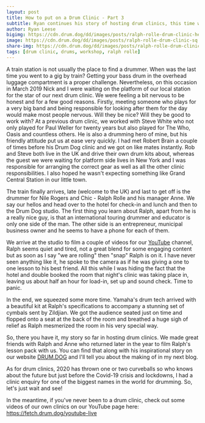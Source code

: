 ```yaml
---
layout: post
title: How to put on a Drum Clinic - Part 3
subtitle: Ryan continues his story of hosting drum clinics, this time working with the incredible Ralph Rolle.
author: Ryan Leese
bigimg: https://cdn.drum.dog/dd/images/posts/ralph-rolle-drum-clinic-header.jpg
image: https://cdn.drum.dog/dd/images/posts/ralph-rolle-drum-clinic-sq.jpg
share-img: https://cdn.drum.dog/dd/images/posts/ralph-rolle-drum-clinic-shareimgage.jpg
tags: [drum clinic, drums, workshop, ralph rolle]
---
```


A train station is not usually the place to find a drummer. When was the last time you went to a gig by train? Getting your bass drum in the overhead luggage compartment is a proper challenge. Nevertheless, on this occasion in March 2019 Nick and I were waiting on the platform of our local station for the star of our next drum clinic. We were feeling a bit nervous to be honest and for a few good reasons. Firstly, meeting someone who plays for a very big band and being responsible for looking after them for the day would make most people nervous. Will they be nice? Will they be good to work with? At a previous drum clinic, we worked with Steve White who not only played for Paul Weller for twenty years but also played for The Who, Oasis and countless others. He is also a drumming hero of mine, but his friendly attitude put us at ease very quickly.  I had met Robert Brain a couple of times before his Drum Dog clinic and we got on like mates instantly. Rob and Steve both live in the UK and drive their own drum kits about, whereas the guest we were waiting for platform side lives in New York and I was responsible for arranging the correct gear as well as all the other clinic responsibilities. I also hoped he wasn't expecting something like Grand Central Station in our little town. 

The train finally arrives, late (welcome to the UK) and last to get off is the drummer for Nile Rogers and Chic - Ralph Rolle and his manager Anne. We say our hellos and head over to the hotel for check-in and lunch and then to the Drum Dog studio. The first thing you learn about Ralph, apart from he is a really nice guy, is that an international touring drummer and educator is only one side of the man. The other side is an entrepreneur, municipal business owner and he seems to have a phone for each of them.

We arrive at the studio to film a couple of videos for our [YouTube](https://youtube.com/drumdog) channel, Ralph seems quiet and tired, not a great blend for some engaging content but as soon as I say "we are rolling" then "snap" Ralph is on it. I have never seen anything like it, he spoke to the camera as if he was giving a one to one lesson to his best friend. All this while I was hiding the fact that the hotel and double booked the room that night's clinic was taking place in, leaving us about half an hour for load-in, set up and sound check. Time to panic.

In the end, we squeezed some more time. Yamaha's drum tech arrived with a beautiful kit at Ralph's specifications to accompany a stunning set of cymbals sent by Zildjian. We got the audience seated just on time and flopped onto a seat at the back of the room and breathed a huge sigh of relief as Ralph mesmerized the room in his very special way. 

So, there you have it, my story so far in hosting drum clinics. We made great friends with Ralph and Anne who returned later in the year to film Ralph's lesson pack with us. You can find that along with his inspirational story on our website [DRUM.DOG](https://drum.dog) and I'll tell you about the making of in my next blog. 

As for drum clinics, 2020 has thrown one or two curveballs so who knows about the future but just before the Covid-19 crisis and lockdowns, I had a clinic enquiry for one of the biggest names in the world for drumming. So, let's just wait and see!

In the meantime, if you've never been to a drum clinic, check out some videos of our own clinics on our YouTube page here: <https://fetch.drum.dog/youtube-live>
